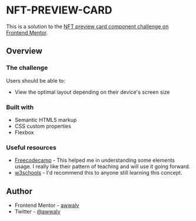 # NFT-PREVIEW-CARD
This is a solution to the [NFT preview card component challenge on Frontend Mentor](https://www.frontendmentor.io/challenges/nft-preview-card-component-SbdUL_w0U). 
## Overview

### The challenge

Users should be able to:

- View the optimal layout depending on their device's screen size


### Built with

- Semantic HTML5 markup
- CSS custom properties
- Flexbox

### Useful resources

- [Freecodecamp](https://www.freecodecamp.com) - This helped me in understanding some elements usage. I really like their pattern of teaching and will use it going forward.
- [w3schools](https://www.w3schools.com) - I'd recommend this to anyone still learning this concept.

## Author
- Frontend Mentor - [awwalv](https://www.frontendmentor.io/profile/awwalv)
- Twitter - [@awwalv](https://www.twitter.com/awwalv)
